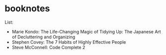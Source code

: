 # booknotes

List:
* Marie Kondo: The Life-Changing Magic of Tidying Up: The Japanese Art of Decluttering and Organizing
* Stephen Covey: The 7 Habits of Highly Effective People
* Steve McConnell: Code Complete 2
